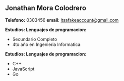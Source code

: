## Jonathan Mora Colodrero

**Telefono:** 0303456
**email:** itsafakeaccount@gmail.com

**Estudios:
Lenguajes de programacion:**
- Secundario Completo
- 4to año en Ingenieria Informatica

**Estudios:
Lenguajes de programacion:**
- C++
- JavaScript
- Go
